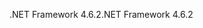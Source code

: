 <span data-ttu-id="ba39d-101">.NET Framework 4.6.2</span><span class="sxs-lookup"><span data-stu-id="ba39d-101">.NET Framework 4.6.2</span></span>